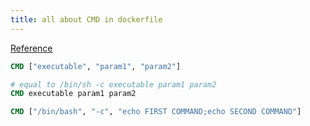 ```yaml
---
title: all about CMD in dockerfile
---
```


[Reference](https://www.baeldung.com/linux/docker-cmd-multiple-commands)

```dockerfile
CMD ["executable", "param1", "param2"]

# equal to /bin/sh -c executable param1 param2
CMD executable param1 param2

CMD ["/bin/bash", "-c", "echo FIRST COMMAND;echo SECOND COMMAND"]

```
